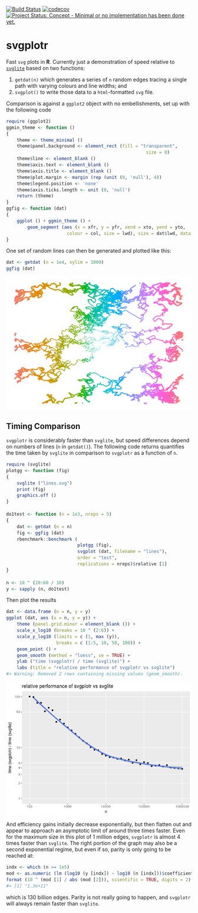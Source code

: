 <!-- README.md is generated from README.Rmd. Please edit that file -->
[![Build Status](https://travis-ci.org/mpadge/svgplotr.svg)](https://travis-ci.org/mpadge/svgplotr) [![codecov](https://codecov.io/gh/mpadge/svgplotr/branch/master/graph/badge.svg)](https://codecov.io/gh/mpadge/svgplotr) [![Project Status: Concept - Minimal or no implementation has been done yet.](http://www.repostatus.org/badges/0.1.0/concept.svg)](http://www.repostatus.org/#concept)

svgplotr
========

Fast `svg` plots in **R**. Currently just a demonstration of speed relative to [`svglite`](https://github.com/r-lib/svglite) based on two functions:

1.  `getdat(n)` which generates a series of `n` random edges tracing a single path with varying colours and line widths; and
2.  `svgplot()` to write those data to a `html`-formatted `svg` file.

Comparison is against a `ggplot2` object with no embellishments, set up with the following code

``` r
require (ggplot2)
ggmin_theme <- function ()
{
    theme <- theme_minimal ()
    theme$panel.background <- element_rect (fill = "transparent",
                                                     size = 0)
    theme$line <- element_blank ()
    theme$axis.text <- element_blank ()
    theme$axis.title <- element_blank ()
    theme$plot.margin <- margin (rep (unit (0, 'null'), 4))
    theme$legend.position <- 'none'
    theme$axis.ticks.length <- unit (0, 'null')
    return (theme)
}
ggfig <- function (dat)
{
    ggplot () + ggmin_theme () +
        geom_segment (aes (x = xfr, y = yfr, xend = xto, yend = yto,
                       colour = col, size = lwd), size = dat$lwd, data = dat)
}
```

One set of random lines can then be generated and plotted like this:

``` r
dat <- getdat (n = 1e4, xylim = 1000)
ggfig (dat)
```

![](README-fig-1.png)

Timing Comparison
-----------------

`svgplotr` is considerably faster than `svglite`, but speed differences depend on numbers of lines (`n` in `getdat()`). The following code returns quantifies the time taken by `svglite` in comparison to `svgplotr` as a function of `n`.

``` r
require (svglite)
plotgg <- function (fig)
{
    svglite ("lines.svg")
    print (fig)
    graphics.off ()
}

do1test <- function (n = 1e3, nreps = 5)
{
    dat <- getdat (n = n)
    fig <- ggfig (dat)
    rbenchmark::benchmark (
                           plotgg (fig),
                           svgplot (dat, filename = "lines"),
                           order = "test",
                           replications = nreps)$relative [1]
}

n <- 10 ^ (20:60 / 10)
y <- sapply (n, do1test)
```

Then plot the results

``` r
dat <- data.frame (n = n, y = y)
ggplot (dat, aes (x = n, y = y)) +
    theme (panel.grid.minor = element_blank ()) +
    scale_x_log10 (breaks = 10 ^ (2:6)) +
    scale_y_log10 (limits = c (1, max (y)),
                   breaks = c (1:5, 10, 50, 100)) +
    geom_point () +
    geom_smooth (method = "loess", se = TRUE) +
    ylab ("time (svgplotr) / time (svglite)") +
    labs (title = "relative performance of svgplotr vs svglite")
#> Warning: Removed 2 rows containing missing values (geom_smooth).
```

![](README-plot-timings-1.png)

And efficiency gains initially decrease exponentially, but then flatten out and appear to approach an asymptotic limit of around three times faster. Even for the maximum size in this plot of 1 million edges, `svgplotr` is almost 4 times faster than `svglite`. The right portion of the graph may also be a second exponential regime, but even if so, parity is only going to be reached at:

``` r
indx <- which (n >= 1e5)
mod <- as.numeric (lm (log10 (y [indx]) ~ log10 (n [indx]))$coefficients)
format (10 ^ (mod [1] / abs (mod [2])), scientific = TRUE, digits = 2)
#> [1] "1.3e+11"
```

which is 130 billion edges. Parity is not really going to happen, and `svgplotr` will always remain faster than `svglite`.
